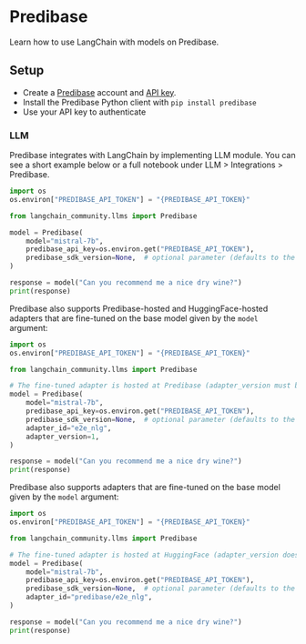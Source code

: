# Predibase

Learn how to use LangChain with models on Predibase. 

## Setup
- Create a [Predibase](https://predibase.com/) account and [API key](https://docs.predibase.com/sdk-guide/intro).
- Install the Predibase Python client with `pip install predibase`
- Use your API key to authenticate

### LLM

Predibase integrates with LangChain by implementing LLM module. You can see a short example below or a full notebook under LLM > Integrations > Predibase. 

```python
import os
os.environ["PREDIBASE_API_TOKEN"] = "{PREDIBASE_API_TOKEN}"

from langchain_community.llms import Predibase

model = Predibase(
    model="mistral-7b",
    predibase_api_key=os.environ.get("PREDIBASE_API_TOKEN"),
    predibase_sdk_version=None,  # optional parameter (defaults to the latest Predibase SDK version if omitted)
)

response = model("Can you recommend me a nice dry wine?")
print(response)
```

Predibase also supports Predibase-hosted and HuggingFace-hosted adapters that are fine-tuned on the base model given by the `model` argument:

```python
import os
os.environ["PREDIBASE_API_TOKEN"] = "{PREDIBASE_API_TOKEN}"

from langchain_community.llms import Predibase

# The fine-tuned adapter is hosted at Predibase (adapter_version must be specified).
model = Predibase(
    model="mistral-7b",
    predibase_api_key=os.environ.get("PREDIBASE_API_TOKEN"),
    predibase_sdk_version=None,  # optional parameter (defaults to the latest Predibase SDK version if omitted)
    adapter_id="e2e_nlg",
    adapter_version=1,
)

response = model("Can you recommend me a nice dry wine?")
print(response)
```

Predibase also supports adapters that are fine-tuned on the base model given by the `model` argument:

```python
import os
os.environ["PREDIBASE_API_TOKEN"] = "{PREDIBASE_API_TOKEN}"

from langchain_community.llms import Predibase

# The fine-tuned adapter is hosted at HuggingFace (adapter_version does not apply and will be ignored).
model = Predibase(
    model="mistral-7b",
    predibase_api_key=os.environ.get("PREDIBASE_API_TOKEN"),
    predibase_sdk_version=None,  # optional parameter (defaults to the latest Predibase SDK version if omitted)
    adapter_id="predibase/e2e_nlg",
)

response = model("Can you recommend me a nice dry wine?")
print(response)
```
